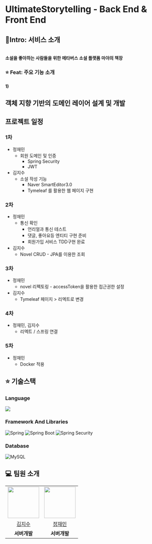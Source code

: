 # UltimateStorytelling - Back End & Front End

## 🚀Intro: 서비스 소개
<br/>
<strong>소설을 좋아하는 사람들을 위한 메타버스 소설 플랫폼 마야의 책장</strong>


### ⭐️ Feat: 주요 기능 소개

#### 1)

## 객체 지향 기반의 도메인 레이어 설계 및 개발

## 프로젝트 일정
### 1차
- 정재민
    - 회원 도메인 및 인증
        - Spring Security
        - JWT
- 김지수
    - 소설 작성 기능
        - Naver SmartEditor3.0
        - Tymeleaf 를 활용한 웹 페이지 구현

### 2차
- 정재민
    - 통신 확인
        - 언리얼과 통신 테스트
        - 댓글, 좋아요등 엔티티 구현 준비
        - 회원가입 서비스 TDD구현 완료
- 김지수
  - Novel CRUD
        - JPA를 이용한 조회
### 3차
- 정재민
    - novel 리펙토링
          - accessToken을 활용한 접근권한 설정
- 김지수
    - Tymeleaf 페이지 > 리엑트로 변경 

### 4차
- 정재민, 김지수
    - 리엑트 / 스프링 연결

### 5차
- 정재민
    - Docker 적용


## ⭐️ 기술스택
### Language
<img src="https://img.shields.io/badge/java-007396?style=for-the-badge&logo=java&logoColor=white"> 

### Framework And Libraries
![Spring](https://img.shields.io/static/v1?style=for-the-badge&message=Spring&color=6DB33F&logo=Spring&logoColor=FFFFFF&label=)
![Spring Boot](https://img.shields.io/static/v1?style=for-the-badge&message=Spring+Boot&color=6DB33F&logo=Spring+Boot&logoColor=FFFFFF&label=)
![Spring Security](https://img.shields.io/static/v1?style=for-the-badge&message=Spring+Security&color=6DB33F&logo=Spring+Security&logoColor=FFFFFF&label=)

### Database
![MySQL](https://img.shields.io/badge/mysql-%2300f.svg?style=for-the-badge&logo=mysql&logoColor=white)



## 💻 팀원 소개

<table>
  <tr>
    <td align="center"><img src="https://avatars.githubusercontent.com/u/122511847?v=4" width="100" height="100"/></td>
    <td align="center"><img src="https://avatars.githubusercontent.com/u/125876896?v=4" width="100" height="100"/></td>
  </tr>

  <tr>
    <td align="center"><a href="https://github.com/jisoo9603" target='_blank'>김지수</a></td>
    <td align="center"><a href="https://github.com/devJaem" target='_blank'>정재민</a></td>
  </tr>

  <tr>
    <td align="center"><b>서버개발</b></td>
    <td align="center"><b>서버개발</b></td>
  </tr>

</table>

<br>



<br>
